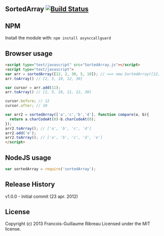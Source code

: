 SortedArray [![Build Status](https://drone.io/github.com/FGRibreau/node-sortedarray/status.png)](https://drone.io/github.com/FGRibreau/node-sortedarray/latest)
--------------



## NPM
Install the module with: `npm install asynccallguard`

## Browser usage

```html
<script type="text/javascript" src="SortedArray.js"></script>
<script type="text/javascript">
var arr = sortedArray([12, 2, 30, 5, 10]); // <=> new SortedArray([12, 2, 30, 5, 10])
arr.toArray() // [2, 5, 10, 12, 30]

var cursor = arr.add(11);
arr.toArray() // [2, 5, 10, 11, 12, 30]

cursor.before; // 12
cursor.after; // 10

var arr2 = sortedArray(['a','c','b','d'], function compare(a, b){
  return a.charCodeAt(0)-b.charCodeAt(0);
});
arr2.toArray(); // ['a', 'b', 'c', 'd']
arr2.add('e');
arr2.toArray(); // ['a', 'b', 'c', 'd', 'e']
</script>
```

## NodeJS usage
```javascript
var sortedArray = require('sortedArray');

```

## Release History
v1.0.0 - Initial commit (23 apr. 2012)

## License
Copyright (c) 2013 Francois-Guillaume Ribreau
Licensed under the MIT license.
